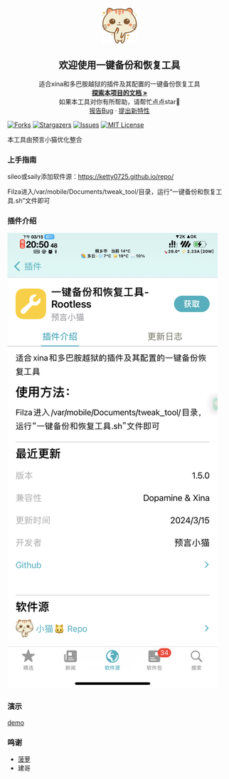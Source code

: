 <!-- PROJECT LOGO -->

<p align="center">
   <a href="https://github.com/Ketty0725/Tweak_Tool/">
    <img src="logo.png" alt="Logo" width="80" height="80">
  </a>
  <h2 align="center">欢迎使用一键备份和恢复工具</h2>
  <p align="center">
    适合xina和多巴胺越狱的插件及其配置的一键备份恢复工具
    <br />
    <a href="https://github.com/Ketty0725/Tweak_Tool"><strong>探索本项目的文档 »</strong></a>
    <br />
    如果本工具对你有所帮助，请帮忙点点star🌟
    <br />
    <a href="https://github.com/Ketty0725/Tweak_Tool/issues">报告Bug</a>
    ·
    <a href="https://github.com/Ketty0725/Tweak_Tool/issues">提出新特性</a>
  </p>

</p>

<!-- PROJECT SHIELDS -->

[![Forks][forks-shield]][forks-url]
[![Stargazers][stars-shield]][stars-url]
[![Issues][issues-shield]][issues-url]
[![MIT License][license-shield]][license-url]

本工具由预言小猫优化整合

### 上手指南
sileo或saily添加软件源：https://ketty0725.github.io/repo/

Filza进入/var/mobile/Documents/tweak_tool/目录，运行“一键备份和恢复工具.sh”文件即可 

### 插件介绍
![image](插件介绍.png)

### 演示
[demo](https://github.com/Ketty0725/Tweak_Tool/assets/103920238/92a00d18-2751-4268-a5ab-0a9a0dc51b68)

### 鸣谢


- [菠萝](https://discord.com/invite/UvHZz3HfN9)
- 建哥


<!-- links -->
[your-project-path]:Ketty0725/Tweak_Tool
[forks-shield]: https://img.shields.io/github/forks/Ketty0725/Tweak_Tool.svg?style=flat-square
[forks-url]: https://github.com/Ketty0725/Tweak_Tool/network/members
[stars-shield]: https://img.shields.io/github/stars/Ketty0725/Tweak_Tool.svg?style=flat-square
[stars-url]: https://github.com/Ketty0725/Tweak_Tool/stargazers
[issues-shield]: https://img.shields.io/github/issues/Ketty0725/Tweak_Tool.svg?style=flat-square
[issues-url]: https://img.shields.io/github/issues/Ketty0725/Tweak_Tool.svg
[license-shield]: https://img.shields.io/github/license/Ketty0725/Tweak_Tool.svg?style=flat-square
[license-url]: https://github.com/Ketty0725/Tweak_Tool/blob/main/LICENSE
